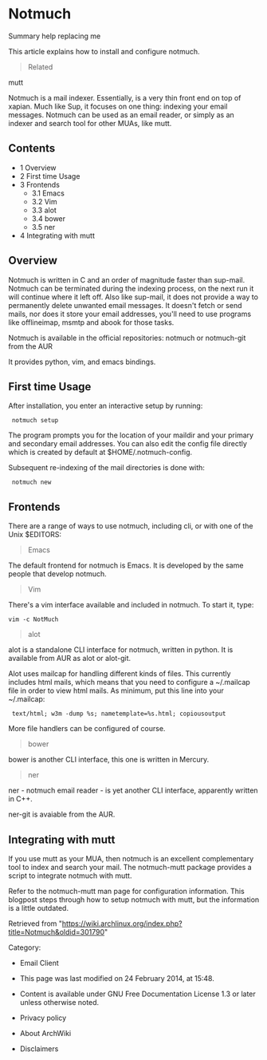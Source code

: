 Notmuch
=======

Summary help replacing me

This article explains how to install and configure notmuch.

> Related

mutt

Notmuch is a mail indexer. Essentially, is a very thin front end on top
of xapian. Much like Sup, it focuses on one thing: indexing your email
messages. Notmuch can be used as an email reader, or simply as an
indexer and search tool for other MUAs, like mutt.

Contents
--------

-   1 Overview
-   2 First time Usage
-   3 Frontends
    -   3.1 Emacs
    -   3.2 Vim
    -   3.3 alot
    -   3.4 bower
    -   3.5 ner
-   4 Integrating with mutt

Overview
--------

Notmuch is written in C and an order of magnitude faster than sup-mail.
Notmuch can be terminated during the indexing process, on the next run
it will continue where it left off. Also like sup-mail, it does not
provide a way to permanently delete unwanted email messages. It doesn't
fetch or send mails, nor does it store your email addresses, you'll need
to use programs like offlineimap, msmtp and abook for those tasks.

Notmuch is available in the official repositories: notmuch or
notmuch-git from the AUR

It provides python, vim, and emacs bindings.

First time Usage
----------------

After installation, you enter an interactive setup by running:

     notmuch setup

The program prompts you for the location of your maildir and your
primary and secondary email addresses. You can also edit the config file
directly which is created by default at $HOME/.notmuch-config.

Subsequent re-indexing of the mail directories is done with:

     notmuch new

Frontends
---------

There are a range of ways to use notmuch, including cli, or with one of
the Unix $EDITORS:

> Emacs

The default frontend for notmuch is Emacs. It is developed by the same
people that develop notmuch.

> Vim

There's a vim interface available and included in notmuch. To start it,
type:

    vim -c NotMuch

> alot

alot is a standalone CLI interface for notmuch, written in python. It is
available from AUR as alot or alot-git.

Alot uses mailcap for handling different kinds of files. This currently
includes html mails, which means that you need to configure a ~/.mailcap
file in order to view html mails. As minimum, put this line into your
~/.mailcap:

     text/html; w3m -dump %s; nametemplate=%s.html; copiousoutput

More file handlers can be configured of course.

> bower

bower is another CLI interface, this one is written in Mercury.

> ner

ner - notmuch email reader - is yet another CLI interface, apparently
written in C++.

ner-git is avaiable from the AUR.

Integrating with mutt
---------------------

If you use mutt as your MUA, then notmuch is an excellent complementary
tool to index and search your mail. The notmuch-mutt package provides a
script to integrate notmuch with mutt.

Refer to the notmuch-mutt man page for configuration information. This
blogpost steps through how to setup notmuch with mutt, but the
information is a little outdated.

Retrieved from
"https://wiki.archlinux.org/index.php?title=Notmuch&oldid=301790"

Category:

-   Email Client

-   This page was last modified on 24 February 2014, at 15:48.
-   Content is available under GNU Free Documentation License 1.3 or
    later unless otherwise noted.
-   Privacy policy
-   About ArchWiki
-   Disclaimers
